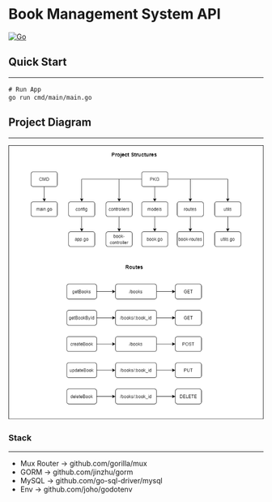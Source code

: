 # Book Management System API
[![Go](https://img.shields.io/badge/go-1.19-green.svg)](https://golang.org/)

## Quick Start
---
```
# Run App
go run cmd/main/main.go
```

## Project Diagram
---
![Book Management System Diagram](go-book-ms.drawio.png)

### Stack
---
-  Mux Router -> github.com/gorilla/mux
-  GORM -> github.com/jinzhu/gorm
-  MySQL -> github.com/go-sql-driver/mysql
-  Env -> github.com/joho/godotenv